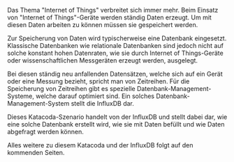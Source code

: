 Das Thema "Internet of Things" verbreitet sich immer mehr. Beim Einsatz von "Internet of Things"-Geräte werden ständig Daten erzeugt. Um mit diesen Daten arbeiten zu können müssen sie gespeichert werden. 

Zur Speicherung von Daten wird typischerweise eine Datenbank eingesetzt. Klassische Datenbanken wie relationale Datenbanken sind jedoch nicht auf solche konstant hohen Datenraten, wie sie durch Internet of Things-Geräte oder wissenschaftlichen Messgeräten erzeugt werden, ausgelegt.

Bei diesen ständig neu anfallenden Datensätzen, welche sich auf ein Gerät oder eine Messung bezieht, spricht man von Zeitreihen. 
Für die Speicherung von Zeitreihen gibt es spezielle Datenbank-Management-Systeme, welche darauf optimiert sind. Ein solches Datenbank-Management-System stellt die InfluxDB dar.

Dieses Katacoda-Szenario handelt von der InfluxDB und stellt dabei dar, wie eine solche Datenbank erstellt wird, wie sie mit Daten befüllt und wie Daten abgefragt werden können.

Alles weitere zu diesem Katacoda und der InfluxDB folgt auf den kommenden Seiten.